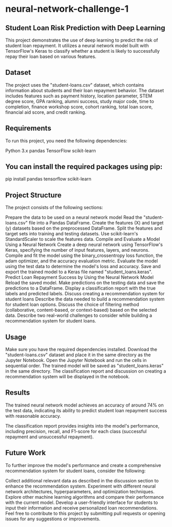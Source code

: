 # neural-network-challenge-1

## Student Loan Risk Prediction with Deep Learning
This project demonstrates the use of deep learning to predict the risk of student loan repayment. It utilizes a neural network model built with TensorFlow's Keras to classify whether a student is likely to successfully repay their loan based on various features.

## Dataset
The project uses the "student-loans.csv" dataset, which contains information about students and their loan repayment behavior. The dataset includes features such as payment history, location parameter, STEM degree score, GPA ranking, alumni success, study major code, time to completion, finance workshop score, cohort ranking, total loan score, financial aid score, and credit ranking.

## Requirements
To run this project, you need the following dependencies:

Python 3.x
pandas
TensorFlow
scikit-learn
## You can install the required packages using pip:
pip install pandas tensorflow scikit-learn

## Project Structure
The project consists of the following sections:

Prepare the data to be used on a neural network model
Read the "student-loans.csv" file into a Pandas DataFrame.
Create the features (X) and target (y) datasets based on the preprocessed DataFrame.
Split the features and target sets into training and testing datasets.
Use scikit-learn's StandardScaler to scale the features data.
Compile and Evaluate a Model Using a Neural Network
Create a deep neural network using TensorFlow's Keras, specifying the number of input features, layers, and neurons.
Compile and fit the model using the binary_crossentropy loss function, the adam optimizer, and the accuracy evaluation metric.
Evaluate the model using the test data to determine the model's loss and accuracy.
Save and export the trained model to a Keras file named "student_loans.keras".
Predict Loan Repayment Success by Using the Neural Network Model
Reload the saved model.
Make predictions on the testing data and save the predictions to a DataFrame.
Display a classification report with the true labels and predicted labels.
Discuss creating a recommendation system for student loans
Describe the data needed to build a recommendation system for student loan options.
Discuss the choice of filtering method (collaborative, content-based, or context-based) based on the selected data.
Describe two real-world challenges to consider while building a recommendation system for student loans.

## Usage
Make sure you have the required dependencies installed.
Download the "student-loans.csv" dataset and place it in the same directory as the Jupyter Notebook.
Open the Jupyter Notebook and run the cells in sequential order.
The trained model will be saved as "student_loans.keras" in the same directory.
The classification report and discussion on creating a recommendation system will be displayed in the notebook.
## Results
The trained neural network model achieves an accuracy of around 74% on the test data, indicating its ability to predict student loan repayment success with reasonable accuracy.

The classification report provides insights into the model's performance, including precision, recall, and F1-score for each class (successful repayment and unsuccessful repayment).

## Future Work
To further improve the model's performance and create a comprehensive recommendation system for student loans, consider the following:

Collect additional relevant data as described in the discussion section to enhance the recommendation system.
Experiment with different neural network architectures, hyperparameters, and optimization techniques.
Explore other machine learning algorithms and compare their performance with the current model.
Develop a user-friendly interface for students to input their information and receive personalized loan recommendations.
Feel free to contribute to this project by submitting pull requests or opening issues for any suggestions or improvements.
